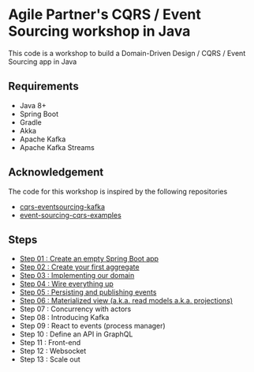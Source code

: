 # Agile Partner's CQRS / Event Sourcing workshop in Java

This code is a workshop to build a Domain-Driven Design / CQRS / Event Sourcing app in Java

## Requirements

* Java 8+
* Spring Boot
* Gradle
* Akka
* Apache Kafka
* Apache Kafka Streams

## Acknowledgement

The code for this workshop is inspired by the following repositories

* [cqrs-eventsourcing-kafka](https://github.com/vgoldin/cqrs-eventsourcing-kafka)
* [event-sourcing-cqrs-examples](https://github.com/andreschaffer/event-sourcing-cqrs-examples)

## Steps

* [Step 01 : Create an empty Spring Boot app](/Step01/Step01.md)
* [Step 02 : Create your first aggregate](/Step02/Step02.md)
* [Step 03 : Implementing our domain](/Step03/Step03.md)
* [Step 04 : Wire everything up](/Step04/Step04.md)
* [Step 05 : Persisting and publishing events](/Step05/Step05.md)
* [Step 06 : Materialized view (a.k.a. read models a.k.a. projections)](/Step06/Step06.md)
* Step 07 : Concurrency with actors
* Step 08 : Introducing Kafka
* Step 09 : React to events (process manager)
* Step 10 : Define an API in GraphQL
* Step 11 : Front-end
* Step 12 : Websocket
* Step 13 : Scale out